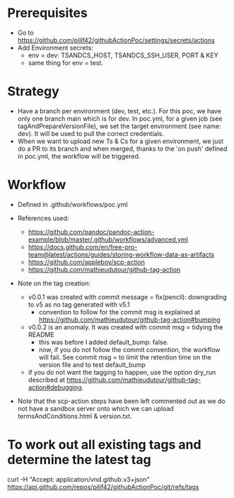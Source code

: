 # Prerequisites
- Go to https://github.com/pilif42/githubActionPoc/settings/secrets/actions
- Add Environment secrets:
    - env = dev: TSANDCS_HOST, TSANDCS_SSH_USER, PORT & KEY
    - same thing for env = test.


# Strategy
- Have a branch per environment (dev, test, etc.). For this poc, we have only one branch main which is for dev. 
In poc.yml, for a given job (see tagAndPrepareVersionFile), we set the target environment (see name: dev). It will be used to pull the correct credentials.
- When we want to upload new Ts & Cs for a given environment, we just do a PR to its branch and when merged, thanks to the 
'on push' defined in poc.yml, the workflow will be triggered.


# Workflow
- Defined in .github/workflows/poc.yml

- References used:
    - https://github.com/pandoc/pandoc-action-example/blob/master/.github/workflows/advanced.yml
    - https://docs.github.com/en/free-pro-team@latest/actions/guides/storing-workflow-data-as-artifacts
    - https://github.com/appleboy/scp-action
    - https://github.com/mathieudutour/github-tag-action

- Note on the tag creation:
    - v0.0.1 was created with commit message = fix(pencil): downgrading to v5 as no tag generated with v5.1
        - convention to follow for the commit msg is explained at https://github.com/mathieudutour/github-tag-action#bumping
    - v0.0.2 is an anomaly. It was created with commit msg = tidying the README
        - this was before I added default_bump: false.
        - now, if you do not follow the commit convention, the workflow will fail. See commit msg = to limit the retention time on the version file and to test default_bump
    - if you do not want the tagging to happen, use the option dry_run described at https://github.com/mathieudutour/github-tag-action#debugging.

- Note that the scp-action steps have been left commented out as we do not have a sandbox server onto which we can upload termsAndConditions.html & version.txt.


# To work out all existing tags and determine the latest tag
curl -H "Accept: application/vnd.github.v3+json"  https://api.github.com/repos/pilif42/githubActionPoc/git/refs/tags
